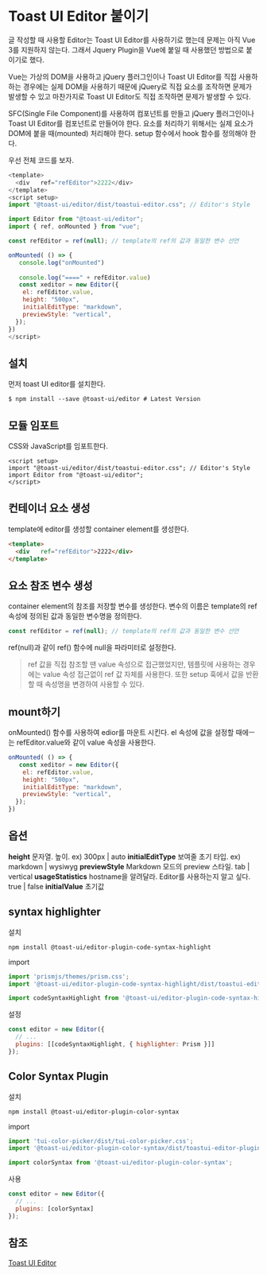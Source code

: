 # Toast UI Editor 붙이기

글 작성할 때 사용할 Editor는 Toast UI Editor를 사용하기로 했는데 문제는 아직 Vue 3를 지원하지 않는다. 그래서 Jquery Plugin을 Vue에 붙일 때 사용했던 방법으로 붙이기로 했다.

Vue는 가상의 DOM을 사용하고 jQuery 플러그인이나 Toast UI Editor를 직접 사용하하는 경우에는 실제 DOM을 사용하기 때문에 jQuery로 직접 요소를 조작하면 문제가 발생할 수 있고 마찬가지로 Toast UI Editor도 직접 조작하면 문제가 발생할 수 있다.

SFC(Single File Component)를 사용하여 컴포넌트를 만들고 jQuery 플러그인이나 Toast UI Editor를 컴포넌트로 만들어야 한다. 요소를 처리하기 위해서는 실제 요소가 DOM에 붙을 때(mounted) 처리해야 한다. setup 함수에서 hook 함수를 정의해야 한다.

우선 전체 코드를 보자.

```javascript
<template>
  <div   ref="refEditor">2222</div>
</template>
<script setup>
import "@toast-ui/editor/dist/toastui-editor.css"; // Editor's Style

import Editor from "@toast-ui/editor";
import { ref, onMounted } from "vue";

const refEditor = ref(null); // template의 ref의 값과 동일한 변수 선언

onMounted( () => { 
   console.log("onMounted")
   
   console.log("====" + refEditor.value)
   const xeditor = new Editor({
    el: refEditor.value,
    height: "500px",
    initialEditType: "markdown",
    previewStyle: "vertical",
  });
})
</script>
```

## 설치

먼저 toast UI editor를 설치한다.

```shell
$ npm install --save @toast-ui/editor # Latest Version
```

## 모듈 임포트

CSS와 JavaScript를 임포트한다.

```
<script setup>
import "@toast-ui/editor/dist/toastui-editor.css"; // Editor's Style
import Editor from "@toast-ui/editor";
</script>
```

## 컨테이너 요소 생성

template에 editor를 생성할 container element를 생성한다.

```html
<template>
  <div   ref="refEditor">2222</div>
</template>
```

## 요소 참조 변수 생성

container element의 참조를 저장할 변수를 생성한다. 변수의 이름은 template의 ref속성에 정의된 값과 동일한 변수명을 정의한다.

```javascript
const refEditor = ref(null); // template의 ref의 값과 동일한 변수 선언
```

ref(null)과 같이 ref() 함수에 null을 파라미터로 설정한다.

> ref 값을 직접 참조할 땐 value 속성으로 접근했었지만, 템플릿에 사용하는 경우에는 value 속성 접근없이 ref 값 자체를 사용한다. 또한 setup 훅에서 값을 반환할 때 속성명을 변경하여 사용할 수 있다.

## mount하기

onMounted() 함수를 사용하여 edior를 마운트 시킨다. el 속성에 값을 설정할 때에ㅡ는 refEditor.value와 같이 value 속성을 사용한다.

```javascript
onMounted( () => { 
   const xeditor = new Editor({
    el: refEditor.value,
    height: "500px",
    initialEditType: "markdown",
    previewStyle: "vertical",
  });
})
```

## 옵션

**height** 문자열. 높이. ex) 300px | auto **initialEditType** 보여줄 초기 타입. ex) markdown | wysiwyg **previewStyle** Markdown 모드의 preview 스타일. tab | vertical **usageStatistics** hostname을 알려달라. Editor를 사용하는지 알고 싶다. true | false **initialValue** 초기값

## syntax highlighter

설치

```shell
npm install @toast-ui/editor-plugin-code-syntax-highlight
```

import

```javascript
import 'prismjs/themes/prism.css';
import '@toast-ui/editor-plugin-code-syntax-highlight/dist/toastui-editor-plugin-code-syntax-highlight.css';

import codeSyntaxHighlight from '@toast-ui/editor-plugin-code-syntax-highlight';
```

설정

```javascript
const editor = new Editor({
  // ...
  plugins: [[codeSyntaxHighlight, { highlighter: Prism }]]
});
```

## Color Syntax Plugin

설치

```shell
npm install @toast-ui/editor-plugin-color-syntax
```

import

```javascript
import 'tui-color-picker/dist/tui-color-picker.css';
import '@toast-ui/editor-plugin-color-syntax/dist/toastui-editor-plugin-color-syntax.css';

import colorSyntax from '@toast-ui/editor-plugin-color-syntax';
```

사용

```javascript
const editor = new Editor({
  // ...
  plugins: [colorSyntax]
});
```

## 참조

[Toast UI Editor](https://www.npmjs.com/package/@toast-ui/editor)

